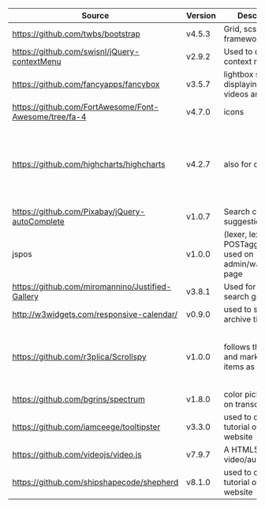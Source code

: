 | Source | Version | Description | Note |
|----------------------------------------------|---------|--------------------------------------------------------------|------------------------------------------------------------------------------------------|
| https://github.com/twbs/bootstrap | v4.5.3 | Grid, scss framework |  |
| https://github.com/swisnl/jQuery-contextMenu | v2.9.2 | Used to create context menu |  |
| https://github.com/fancyapps/fancybox | v3.5.7 | lightbox script for displaying images, videos and more |  |
| https://github.com/FortAwesome/Font-Awesome/tree/fa-4 | v4.7.0 | icons |  |
| https://github.com/highcharts/highcharts | v4.2.7 | also for charts | NEW VERSION AVAILABLE, should be replaced by PrimeFaces ChartJS |
| https://github.com/Pixabay/jQuery-autoComplete | v1.0.7 | Search completion suggestion |  |
| jspos | v1.0.0 | (lexer, lexicon, POSTagger) - used on admin/wanderer.jsf page |  |
| https://github.com/miromannino/Justified-Gallery | v3.8.1 | Used for images search grid |  |
| http://w3widgets.com/responsive-calendar/ | v0.9.0 | used to show archive timeline |  |
| https://github.com/r3plica/Scrollspy | v1.0.0 | follows the scroll and marks nav items as active | The source file is modified according to our needs |
| https://github.com/bgrins/spectrum | v1.8.0 | color picker, used on transcript page |  |
| https://github.com/iamceege/tooltipster | v3.3.0 | used to create tutorial over website | NEW VERSION AVAILABLE |
| https://github.com/videojs/video.js | v7.9.7 | A HTML5 video/audio player |  |
| https://github.com/shipshapecode/shepherd | v8.1.0 | used to create tutorial over website |  |
